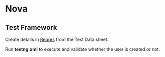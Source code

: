 # Nova

## Test Framework

Create details in [Reqres](https://reqres.in/) from the Test Data sheet.

Run **testng.xml** to execute and validate whether the user is created or not.

